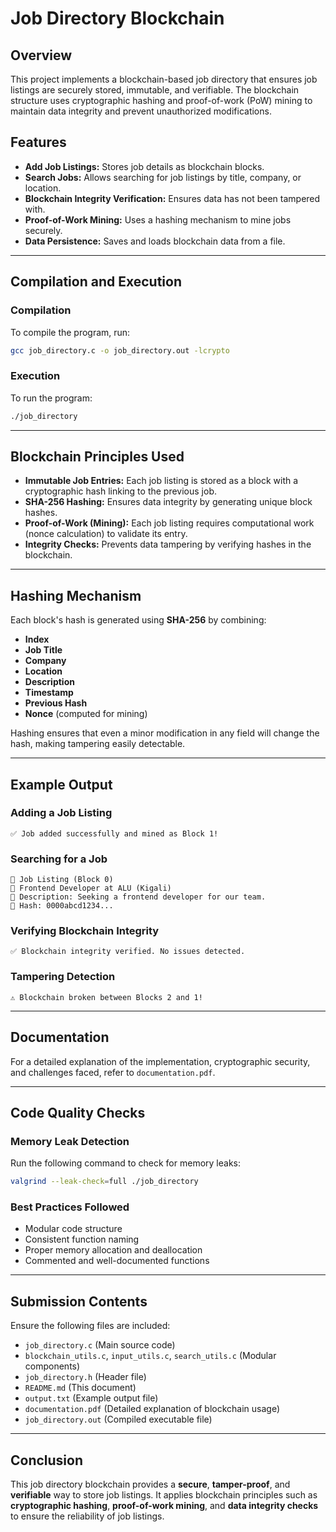 # Job Directory Blockchain

## Overview
This project implements a blockchain-based job directory that ensures job listings are securely stored, immutable, and verifiable. The blockchain structure uses cryptographic hashing and proof-of-work (PoW) mining to maintain data integrity and prevent unauthorized modifications.

## Features
- **Add Job Listings:** Stores job details as blockchain blocks.
- **Search Jobs:** Allows searching for job listings by title, company, or location.
- **Blockchain Integrity Verification:** Ensures data has not been tampered with.
- **Proof-of-Work Mining:** Uses a hashing mechanism to mine jobs securely.
- **Data Persistence:** Saves and loads blockchain data from a file.

---

## Compilation and Execution
### **Compilation**
To compile the program, run:
```sh
gcc job_directory.c -o job_directory.out -lcrypto
```

### **Execution**
To run the program:
```sh
./job_directory
```

---

## Blockchain Principles Used
- **Immutable Job Entries:** Each job listing is stored as a block with a cryptographic hash linking to the previous job.
- **SHA-256 Hashing:** Ensures data integrity by generating unique block hashes.
- **Proof-of-Work (Mining):** Each job listing requires computational work (nonce calculation) to validate its entry.
- **Integrity Checks:** Prevents data tampering by verifying hashes in the blockchain.

---

## Hashing Mechanism
Each block's hash is generated using **SHA-256** by combining:
- **Index**
- **Job Title**
- **Company**
- **Location**
- **Description**
- **Timestamp**
- **Previous Hash**
- **Nonce** (computed for mining)

Hashing ensures that even a minor modification in any field will change the hash, making tampering easily detectable.

---

## Example Output
### **Adding a Job Listing**
```plaintext
✅ Job added successfully and mined as Block 1!
```

### **Searching for a Job**
```plaintext
📜 Job Listing (Block 0)
📍 Frontend Developer at ALU (Kigali)
📝 Description: Seeking a frontend developer for our team.
🔗 Hash: 0000abcd1234...
```

### **Verifying Blockchain Integrity**
```plaintext
✅ Blockchain integrity verified. No issues detected.
```

### **Tampering Detection**
```plaintext
⚠️ Blockchain broken between Blocks 2 and 1!
```

---

## Documentation
For a detailed explanation of the implementation, cryptographic security, and challenges faced, refer to `documentation.pdf`.

---

## Code Quality Checks
### **Memory Leak Detection**
Run the following command to check for memory leaks:
```sh
valgrind --leak-check=full ./job_directory
```

### **Best Practices Followed**
- Modular code structure
- Consistent function naming
- Proper memory allocation and deallocation
- Commented and well-documented functions

---

## Submission Contents
Ensure the following files are included:
- `job_directory.c` (Main source code)
- `blockchain_utils.c`, `input_utils.c`, `search_utils.c` (Modular components)
- `job_directory.h` (Header file)
- `README.md` (This document)
- `output.txt` (Example output file)
- `documentation.pdf` (Detailed explanation of blockchain usage)
- `job_directory.out` (Compiled executable file)

---

## Conclusion
This job directory blockchain provides a **secure**, **tamper-proof**, and **verifiable** way to store job listings. It applies blockchain principles such as **cryptographic hashing**, **proof-of-work mining**, and **data integrity checks** to ensure the reliability of job listings.

